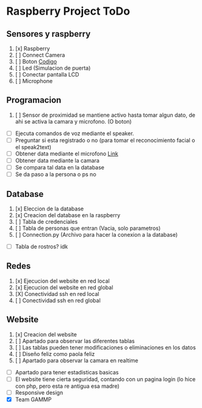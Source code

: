 # Raspberry Project ToDo

## Sensores y raspberry
1. [x] Raspberry
2. [ ] Connect Camera 
3. [ ] Boton [Codigo](https://raspberrypihq.com/use-a-push-button-with-raspberry-pi-gpio/)
4. [ ] Led (Simulacion de puerta)
5. [ ] Conectar pantalla LCD
6. [ ] Microphone

## Programacion
1. [ ] Sensor de proximidad se mantiene activo hasta tomar algun dato, de ahi se activa la camara y microfono. (O boton)
- [ ] Ejecuta comandos de voz mediante el speaker.
- [ ] Preguntar si esta registrado o no (para tomar el reconocimiento facial o el speak2text)
- [ ] Obtener data mediante el microfono [Link](https://www.youtube.com/watch?v=c_0Q3T0XYTA)
- [ ] Obtener data mediante la camara
- [ ] Se compara tal data en la database
- [ ] Se da paso a la persona o ps no

## Database
1. [x] Eleccion de la database
2. [x] Creacion del database en la raspberry
3. [ ] Tabla de credenciales
4. [ ] Tabla de personas que entran (Vacia, solo parametros)
5. [ ] Connection.py (Archivo para hacer la conexion a la database) 
- [ ] Tabla de rostros? idk

## Redes
1. [x] Ejecucion del website en red local
2. [x] Ejecucion del website en red global
3. [X] Conectividad ssh en red local
4. [ ] Conectividad ssh en red global

## Website
1. [x] Creacion del website
2. [ ] Apartado para observar las diferentes tablas
3. [ ] Las tablas pueden tener modificaciones o eliminaciones en los datos
4. [ ] Diseño feliz como paola feliz
5. [ ] Apartado para observar la camara en realtime
- [ ] Apartado para tener estadisticas basicas 
- [ ] El website tiene cierta seguridad, contando con un pagina login (lo hice con php, pero esta re antigua esa madre)
- [ ] Responsive design
- [x] Team GAMMP
